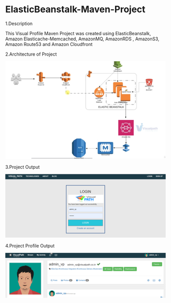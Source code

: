 # ElasticBeanstalk-Maven-Project

1.Description

This Visual Profile Maven Project was created using ElasticBeanstalk, Amazon Elasticache-Memcached, AmazonMQ, AmazonRDS , AmazonS3, Amazon Route53 and Amazon Cloudfront 

2.Architecture of Project

![architecture](Architecture.png)

3.Project Output

![visual_output](VisualOutput.png)

4.Project Profile Output

![visual_profile_output](VisualProfileOutput.png)

